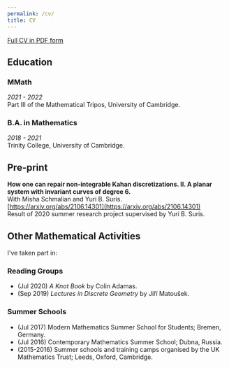 ```yaml
---
permalink: /cv/
title: CV
---
```


[Full CV in PDF form](../files/cv.pdf)

## Education

### MMath
*2021 - 2022*  <br>
Part III of the Mathematical Tripos, University of Cambridge.

### B.A. in Mathematics
*2018 - 2021*  <br>
Trinity College, University of Cambridge.


## Pre-print

**How one can repair non-integrable Kahan discretizations. II. A planar system with invariant curves of degree 6.**  <br>
With Misha Schmalian and Yuri B. Suris.     <br>
[https://arxiv.org/abs/2106.14301](https://arxiv.org/abs/2106.14301) <br>
Result of 2020 summer research project supervised by Yuri B. Suris.


## Other Mathematical Activities

I've taken part in:

### Reading Groups
- (Jul 2020)  *A Knot Book* by Colin Adamas.
- (Sep 2019)  *Lectures in Discrete Geometry* by Jiří Matoušek.

### Summer Schools
- (Jul 2017)  Modern Mathematics Summer School for Students; Bremen, Germany.
- (Jul 2016)  Contemporary Mathematics Summer School; Dubna, Russia.
- (2015-2016)  Summer schools and training camps organised by the UK Mathematics Trust; Leeds, Oxford, Cambridge.
